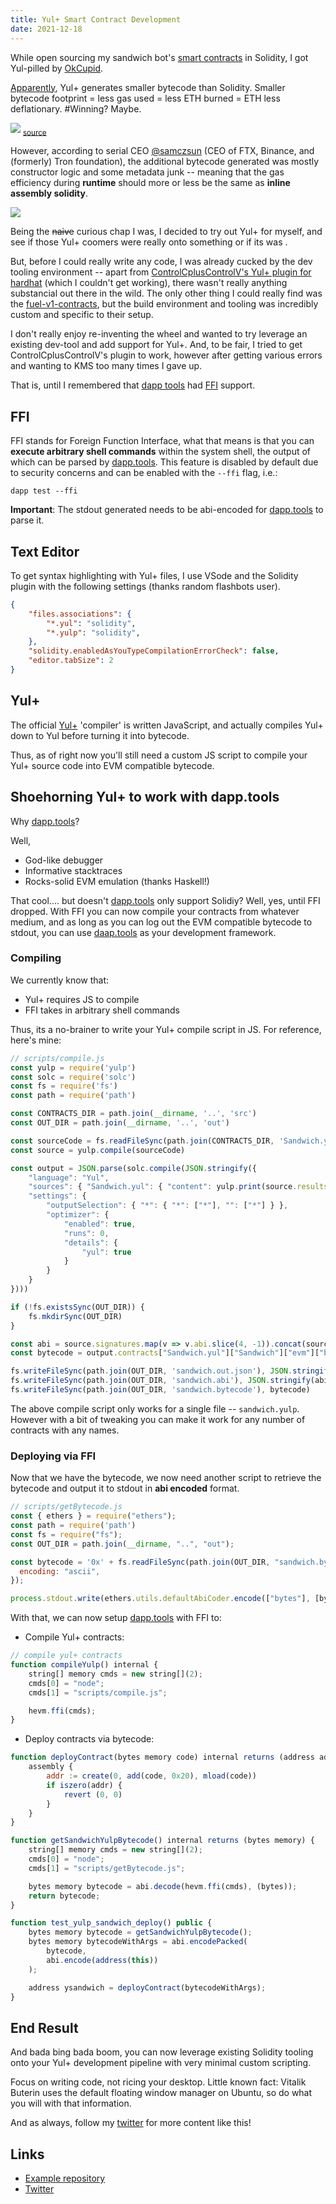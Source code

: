 ```yaml
---
title: Yul+ Smart Contract Development
date: 2021-12-18
---
```


While open sourcing my sandwich bot's [smart contracts](https://twitter.com/libevm/status/1469934003939463168) in Solidity, I got Yul-pilled by [OkCupid](https://twitter.com/cupidhack/status/1469475023849017344).

[Apparently](https://www.youtube.com/watch?v=rz5TGN7eUcM), Yul+ generates smaller bytecode than Solidity. Smaller bytecode footprint = less gas used = less ETH burned = ETH less deflationary. #Winning? Maybe.

![](https://i.imgur.com/E534MeW.png)
<sub>[source](https://twitter.com/cupidhack/status/1469475023849017344/)</sub>

However, according to serial CEO [@samczsun](https://twitter.com/samczsun) (CEO of FTX, Binance, and (formerly) Tron foundation), the additional bytecode generated was mostly constructor logic and some metadata junk -- meaning that the gas efficiency during **runtime** should more or less be the same as **inline assembly solidity**.

![](https://i.imgur.com/l2zRZbI.png)

Being the ~~naive~~ curious chap I was, I decided to try out Yul+ for myself, and see if those Yul+ coomers were really onto something or if its was .

But, before I could really write any code, I was already cucked by the dev tooling environment -- apart from [ControlCplusControlV's Yul+ plugin for hardhat](https://github.com/ControlCplusControlV/hardhat-Yul) (which I couldn't get working), there wasn't really anything substancial out there in the wild. The only other thing I could really find was the [fuel-v1-contracts](https://github.com/FuelLabs/fuel-v1-contracts), but the build environment and tooling was incredibly custom and specific to their setup.

I don't really enjoy re-inventing the wheel and wanted to try leverage an existing dev-tool and add support for Yul+. And, to be fair, I tried to get ControlCplusControlV's plugin to work, however after getting various errors and wanting to KMS too many times I gave up.

That is, until I remembered that [dapp tools](https://dapp.tools/) had [FFI](https://en.wikipedia.org/wiki/Foreign_function_interface) support.

## FFI

FFI stands for Foreign Function Interface, what that means is that you can **execute arbitrary shell commands** within the system shell, the output of which can be parsed by [dapp.tools](https://dapp.tools). This feature is disabled by default due to security concerns and can be enabled with the `--ffi` flag, i.e.:

```
dapp test --ffi
```

**Important**: The stdout generated needs to be abi-encoded for [dapp.tools](https://dapp.tools) to parse it.

## Text Editor

To get syntax highlighting with Yul+ files, I use VSode and the Solidity plugin with the following settings (thanks random flashbots user).

```json
{
    "files.associations": {
        "*.yul": "solidity",
        "*.yulp": "solidity",
    },
    "solidity.enabledAsYouTypeCompilationErrorCheck": false,
    "editor.tabSize": 2
}
```

## Yul+

The official [Yul+](https://github.com/FuelLabs/yulp) 'compiler' is written JavaScript, and actually compiles Yul+ down to Yul before turning it into bytecode.

Thus, as of right now you'll still need a custom JS script to compile your Yul+ source code into EVM compatible bytecode.

## Shoehorning Yul+ to work with dapp.tools

Why [dapp.tools](https://dapp.tools)?

Well,

- God-like debugger
- Informative stacktraces
- Rocks-solid EVM emulation (thanks Haskell!)

That cool.... but doesn't [dapp.tools](https//dapp.tools) only support Solidiy? Well, yes, until FFI dropped. With FFI you can now compile your contracts from whatever medium, and as long as you can log out the EVM compatible bytecode to stdout, you can use [daap.tools](https://dapp.tools) as your development framework.

### Compiling

We currently know that:

- Yul+ requires JS to compile
- FFI takes in arbitrary shell commands

Thus, its a no-brainer to write your Yul+ compile script in JS. For reference, here's mine:

```javascript
// scripts/compile.js
const yulp = require('yulp')
const solc = require('solc')
const fs = require('fs')
const path = require('path')

const CONTRACTS_DIR = path.join(__dirname, '..', 'src')
const OUT_DIR = path.join(__dirname, '..', 'out')

const sourceCode = fs.readFileSync(path.join(CONTRACTS_DIR, 'Sandwich.yulp'), { encoding: 'ascii' })
const source = yulp.compile(sourceCode)

const output = JSON.parse(solc.compile(JSON.stringify({
    "language": "Yul",
    "sources": { "Sandwich.yul": { "content": yulp.print(source.results) } },
    "settings": {
        "outputSelection": { "*": { "*": ["*"], "": ["*"] } },
        "optimizer": {
            "enabled": true,
            "runs": 0,
            "details": {
                "yul": true
            }
        }
    }
})))

if (!fs.existsSync(OUT_DIR)) {
    fs.mkdirSync(OUT_DIR)
}

const abi = source.signatures.map(v => v.abi.slice(4, -1)).concat(source.topics.map(v => v.abi.slice(6, -1)))
const bytecode = output.contracts["Sandwich.yul"]["Sandwich"]["evm"]["bytecode"]["object"]

fs.writeFileSync(path.join(OUT_DIR, 'sandwich.out.json'), JSON.stringify(output))
fs.writeFileSync(path.join(OUT_DIR, 'sandwich.abi'), JSON.stringify(abi))
fs.writeFileSync(path.join(OUT_DIR, 'sandwich.bytecode'), bytecode)
```

The above compile script only works for a single file -- `sandwich.yulp`. However with a bit of tweaking you can make it work for any number of contracts with any names.

### Deploying via FFI

Now that we have the bytecode, we now need another script to retrieve the bytecode and output it to stdout in **abi encoded** format.

```javascript
// scripts/getBytecode.js
const { ethers } = require("ethers");
const path = require('path')
const fs = require("fs");
const OUT_DIR = path.join(__dirname, "..", "out");

const bytecode = '0x' + fs.readFileSync(path.join(OUT_DIR, "sandwich.bytecode"), {
  encoding: "ascii",
});

process.stdout.write(ethers.utils.defaultAbiCoder.encode(["bytes"], [bytecode]))
```

With that, we can now setup [dapp.tools](https://dapp.tools) with FFI to:

- Compile Yul+ contracts:

```javascript
// compile yul+ contracts
function compileYulp() internal {
    string[] memory cmds = new string[](2);
    cmds[0] = "node";
    cmds[1] = "scripts/compile.js";

    hevm.ffi(cmds);
}
```

- Deploy contracts via bytecode:

```javascript
function deployContract(bytes memory code) internal returns (address addr) {
    assembly {
        addr := create(0, add(code, 0x20), mload(code))
        if iszero(addr) {
            revert (0, 0)
        }
    }
}

function getSandwichYulpBytecode() internal returns (bytes memory) {
    string[] memory cmds = new string[](2);
    cmds[0] = "node";
    cmds[1] = "scripts/getBytecode.js";

    bytes memory bytecode = abi.decode(hevm.ffi(cmds), (bytes));
    return bytecode;
}

function test_yulp_sandwich_deploy() public {
    bytes memory bytecode = getSandwichYulpBytecode();
    bytes memory bytecodeWithArgs = abi.encodePacked(
        bytecode,
        abi.encode(address(this))
    );

    address ysandwich = deployContract(bytecodeWithArgs);
}
```

## End Result

And bada bing bada boom, you can now leverage existing Solidity tooling onto your Yul+ development pipeline with very minimal custom scripting.

Focus on writing code, not ricing your desktop. Little known fact: Vitalik Buterin uses the default floating window manager on Ubuntu, so do what you will with that information.

And as always, follow my [twitter](https://twitter.com/libevm) for more content like this!

## Links

- [Example repository](https://github.com/libevm/subway/tree/master/contracts)
- [Twitter](https://twitter.com/libevm)